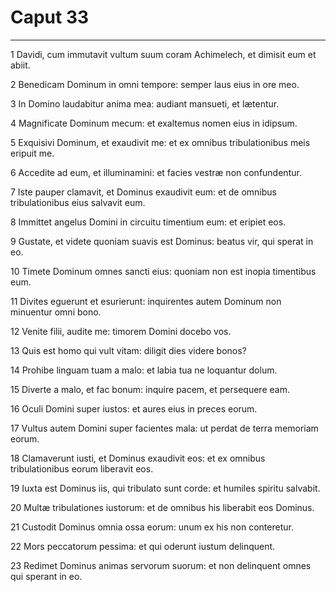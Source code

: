 # Caput 33

***

1 Davidi, cum immutavit vultum suum coram Achimelech, et dimisit eum et abiit.

2 Benedicam Dominum in omni tempore: semper laus eius in ore meo.

3 In Domino laudabitur anima mea: audiant mansueti, et lætentur.

4 Magnificate Dominum mecum: et exaltemus nomen eius in idipsum.

5 Exquisivi Dominum, et exaudivit me: et ex omnibus tribulationibus meis eripuit me.

6 Accedite ad eum, et illuminamini: et facies vestræ non confundentur.

7 Iste pauper clamavit, et Dominus exaudivit eum: et de omnibus tribulationibus eius salvavit eum.

8 Immittet angelus Domini in circuitu timentium eum: et eripiet eos.

9 Gustate, et videte quoniam suavis est Dominus: beatus vir, qui sperat in eo.

10 Timete Dominum omnes sancti eius: quoniam non est inopia timentibus eum.

11 Divites eguerunt et esurierunt: inquirentes autem Dominum non minuentur omni bono.

12 Venite filii, audite me: timorem Domini docebo vos.

13 Quis est homo qui vult vitam: diligit dies videre bonos?

14 Prohibe linguam tuam a malo: et labia tua ne loquantur dolum.

15 Diverte a malo, et fac bonum: inquire pacem, et persequere eam.

16 Oculi Domini super iustos: et aures eius in preces eorum.

17 Vultus autem Domini super facientes mala: ut perdat de terra memoriam eorum.

18 Clamaverunt iusti, et Dominus exaudivit eos: et ex omnibus tribulationibus eorum liberavit eos.

19 Iuxta est Dominus iis, qui tribulato sunt corde: et humiles spiritu salvabit.

20 Multæ tribulationes iustorum: et de omnibus his liberabit eos Dominus.

21 Custodit Dominus omnia ossa eorum: unum ex his non conteretur.

22 Mors peccatorum pessima: et qui oderunt iustum delinquent.

23 Redimet Dominus animas servorum suorum: et non delinquent omnes qui sperant in eo.


